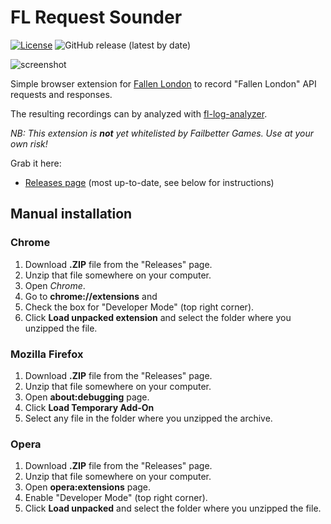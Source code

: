 # FL Request Sounder

[![License](https://img.shields.io/github/license/lensvol/fl-request-sounder)](https://github.com/lensvol/fl-request-sounder/blob/master/LICENSE) ![GitHub release (latest by date)](https://img.shields.io/github/v/release/lensvol/fl-request-sounder)

![screenshot](https://raw.githubusercontent.com/lensvol/fl-request-sounder/master/screenshot.png)


Simple browser extension for [Fallen London](https://www.fallenlondon.com/) to record "Fallen London" API requests and responses.

The resulting recordings can by analyzed with [fl-log-analyzer](https://github.com/kkotenko/fl-log-analyzer).

_NB: This extension is **not** yet whitelisted by Failbetter Games. Use at your own risk!_ 

Grab it here:
* [Releases page](https://github.com/lensvol/fl-request-sounder/releases) (most up-to-date, see below for instructions)


## Manual installation

### Chrome

1. Download **.ZIP** file from the "Releases" page.
2. Unzip that file somewhere on your computer. 
3. Open _Chrome_.
4. Go to **chrome://extensions** and 
5. Check the box for "Developer Mode" (top right corner).
6. Click **Load unpacked extension** and select the folder where you unzipped the file.

### Mozilla Firefox

1. Download **.ZIP** file from the "Releases" page.
2. Unzip that file somewhere on your computer. 
3. Open **about:debugging** page.
4. Click **Load Temporary Add-On**
5. Select any file in the folder where you unzipped the archive.

### Opera

1. Download **.ZIP** file from the "Releases" page.
2. Unzip that file somewhere on your computer.
3. Open **opera:extensions** page.
4. Enable "Developer Mode" (top right corner).
6. Click **Load unpacked** and select the folder where you unzipped the file.
